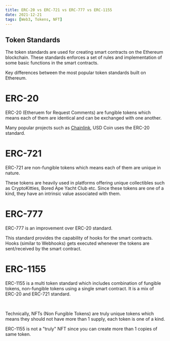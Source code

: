 ```yaml
---
title: ERC-20 vs ERC-721 vs ERC-777 vs ERC-1155
date: 2021-12-21
tags: [Web3, Tokens, NFT]
---
```


<h2>Token Standards</h2>

The token standards are used for creating smart contracts on the Ethereum blockchain. These standards enforces a set of rules and implementation of some basic functions in the smart contracts.

Key differences between the most popular token standards built on Ethereum.

# ERC-20

ERC-20 (Etheruem for Request Comments) are fungible tokens which means each of them are identical and can be exchanged with one another. 

Many popular projects such as [Chainlink](http://chain.link), USD Coin uses the ERC-20 standard.

# ERC-721

ERC-721 are non-fungible tokens which means each of them are unique in nature. 

These tokens are heavily used in platforms offering unique collectibles such as CryptoKitties, Bored Ape Yacht Club etc. Since these tokens are one of a kind, they have an intrinsic value associated with them.

# ERC-777

ERC-777 is an improvement over ERC-20 standard.

This standard provides the capability of hooks for the smart contracts. Hooks (similar to Webhooks) gets executed whenever the tokens are sent/received by the smart contract.

# ERC-1155

ERC-1155 is a multi token standard which includes combination of fungible tokens, non-fungible tokens using a single smart contract. It is a mix of ERC-20 and ERC-721 standard.

<br />

Technically, NFTs (Non Fungible Tokens) are truly unique tokens which means they should not have more than 1 supply, each token is one of a kind.

ERC-1155 is not a "truly" NFT since you can create more than 1 copies of same token.